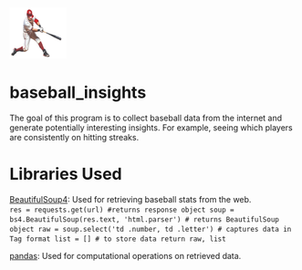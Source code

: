 <img src='photos/baseball_player.png' alt='baseball player' style='width: 100px; height: 90px'>

# baseball_insights
The goal of this program is to collect baseball data from the internet and generate
potentially interesting insights. For example, seeing which players are consistently on hitting streaks.

# Libraries Used
[BeautifulSoup4](https://pypi.org/project/beautifulsoup4/): Used for retrieving baseball stats from the web.
<br>
`res = requests.get(url) #returns response object
soup = bs4.BeautifulSoup(res.text, 'html.parser') # returns BeautifulSoup object
raw = soup.select('td .number, td .letter') # captures data in Tag format
list = [] # to store data
return raw, list`

[pandas](https://pandas.pydata.org/docs/): Used for computational operations on retrieved data.